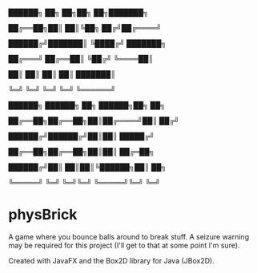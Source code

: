 ██████╗ ██╗  ██╗██╗   ██╗███████╗  

██╔══██╗██║  ██║╚██╗ ██╔╝██╔════╝ 

██████╔╝███████║ ╚████╔╝ ███████╗  

██╔═══╝ ██╔══██║  ╚██╔╝  ╚════██║  

██║     ██║  ██║   ██║   ███████║  

╚═╝     ╚═╝  ╚═╝   ╚═╝   ╚══════╝  
                                   
██████╗ ██████╗ ██╗ ██████╗██╗  ██╗

██╔══██╗██╔══██╗██║██╔════╝██║ ██╔╝

██████╔╝██████╔╝██║██║     █████╔╝ 

██╔══██╗██╔══██╗██║██║     ██╔═██╗ 

██████╔╝██║  ██║██║╚██████╗██║  ██╗

╚═════╝ ╚═╝  ╚═╝╚═╝ ╚═════╝╚═╝  ╚═╝
                                   

# physBrick
A game where you bounce balls around to break stuff. 
A seizure warning may be required for this project (I'll get to that at some point I'm sure). 

Created with JavaFX and the Box2D library for Java (JBox2D).
